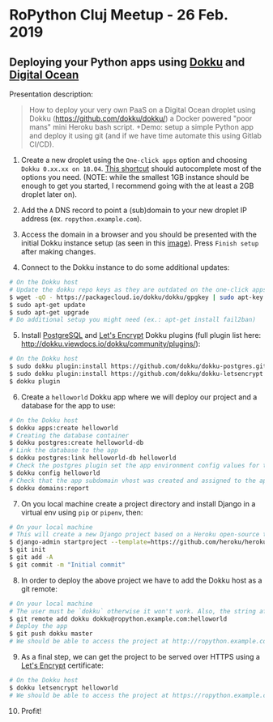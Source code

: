 # RoPython Cluj Meetup - 26 Feb. 2019
## Deploying your Python apps using [Dokku](http://dokku.viewdocs.io/dokku/) and [Digital Ocean](https://www.digitalocean.com/)

Presentation description:

> How to deploy your very own PaaS on a Digital Ocean droplet using Dokku (https://github.com/dokku/dokku/) a Docker powered "poor mans" mini Heroku bash script. +Demo: setup a simple Python app and deploy it using git (and if we have time automate this using Gitlab CI/CD).

1. Create a new droplet using the `One-click apps` option and choosing `Dokku 0.xx.xx on 18.04`. [This shortcut](https://cloud.digitalocean.com/droplets/new?size=s-1vcpu-2gb&region=fra1&appId=48823330&type=applications&options=install_agent&refcode=be156fd97c45) should autocomplete most of the options you need. (NOTE: while the smallest 1GB instance should be enough to get you started, I recommend going with the at least a 2GB droplet later on).

2. Add the `A` DNS record to point a (sub)domain to your new droplet IP address (ex. `ropython.example.com`).

3. Access the domain in a browser and you should be presented with the initial Dokku instance setup (as seen in this [image](./images/ropython-dokku-setup.png)). Press `Finish setup` after making changes.

4. Connect to the Dokku instance to do some additional updates:

```bash
# On the Dokku host
# Update the dokku repo keys as they are outdated on the one-click apps
$ wget -qO - https://packagecloud.io/dokku/dokku/gpgkey | sudo apt-key add -
$ sudo apt-get update
$ sudo apt-get upgrade
# Do additional setup you might need (ex.: apt-get install fail2ban)
```

5. Install [PostgreSQL](https://github.com/dokku/dokku-postgres) and [Let's Encrypt](https://github.com/dokku/dokku-letsencrypt) Dokku plugins (full plugin list here: http://dokku.viewdocs.io/dokku/community/plugins/):

```bash
# On the Dokku host
$ sudo dokku plugin:install https://github.com/dokku/dokku-postgres.git
$ sudo dokku plugin:install https://github.com/dokku/dokku-letsencrypt.git
$ dokku plugin
```

6. Create a `helloworld` Dokku app where we will deploy our project and a database for the app to use:

```bash
# On the Dokku host
$ dokku apps:create helloworld
# Creating the database container
$ dokku postgres:create helloworld-db
# Link the database to the app
$ dokku postgres:link helloworld-db helloworld
# Check the postgres plugin set the app environment config values for the database connection
$ dokku config helloworld
# Check that the app subdomain vhost was created and assigned to the app
$ dokku domains:report
```

7. On you local machine create a project directory and install Django in a virtual env using `pip` or `pipenv`, then:

```bash
# On your local machine
# This will create a new Django project based on a Heroku open-source template
$ django-admin startproject --template=https://github.com/heroku/heroku-django-template/archive/master.zip --name=Procfile helloworld
$ git init
$ git add -A
$ git commit -m "Initial commit"
```

8. In order to deploy the above project we have to add the Dokku host as a git remote:

```bash
# On your local machine
# The user must be `dokku` otherwise it won't work. Also, the string after `:` must be the name of the Dokku app created earlier
$ git remote add dokku dokku@ropython.example.com:helloworld
# Deploy the app
$ git push dokku master
# We should be able to access the project at http://ropython.example.com/ at this point
```

9. As a final step, we can get the project to be served over HTTPS using a [Let's Encrypt](https://letsencrypt.org/) certificate:

```bash
# On the Dokku host
$ dokku letsencrypt helloworld
# We should be able to access the project at https://ropython.example.com/ at this point
```

10. Profit!

